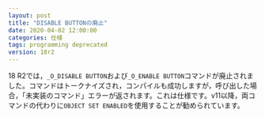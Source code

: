 ```yaml
---
layout: post
title: "DISABLE BUTTONの廃止"
date: 2020-04-02 12:00:00
categories: 仕様
tags: programming deprecated
version: 18r2
---
```


18 R2では，``_O_DISABLE BUTTON``および``_O_ENABLE BUTTON``コマンドが廃止されました。コマンドはトークナイズされ，コンパイルも成功しますが，呼び出した場合，「未実装のコマンド」エラーが返されます。これは仕様です。v11以降，両コマンドの代わりに``OBJECT SET ENABLED``を使用することが勧められています。
